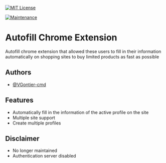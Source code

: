 
[![MIT License](https://img.shields.io/badge/License-MIT-green.svg)](https://choosealicense.com/licenses/mit/)

[![Maintenance](https://img.shields.io/badge/Maintained%3F-no-red.svg)](https://bitbucket.org/lbesson/ansi-colors)



# Autofill Chrome Extension

Autofill chrome extension that allowed these users to fill in their information automatically on shopping sites to buy limited products as fast as possible



## Authors

- [@VGontier-cmd](https://www.github.com/VGontier-cmd)


## Features

- Automatically fill in the information of the active profile on the site
- Multiple site support
- Create multiple profiles

## Disclaimer 
- No longer maintained 
- Authentication server disabled

